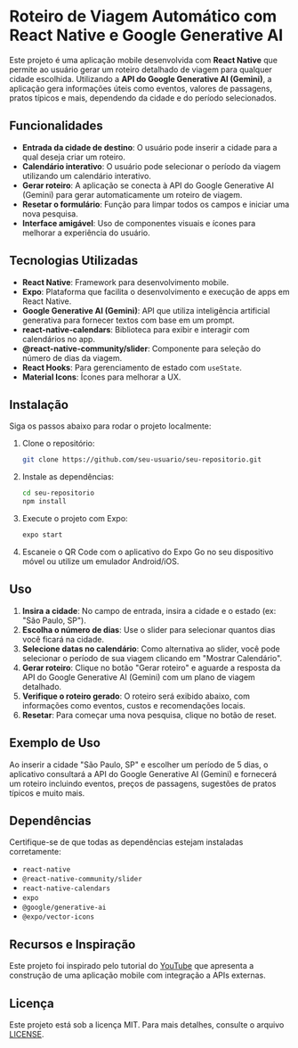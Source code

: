 # Roteiro de Viagem Automático com React Native e Google Generative AI

Este projeto é uma aplicação mobile desenvolvida com **React Native** que permite ao usuário gerar um roteiro detalhado de viagem para qualquer cidade escolhida. Utilizando a **API do Google Generative AI (Gemini)**, a aplicação gera informações úteis como eventos, valores de passagens, pratos típicos e mais, dependendo da cidade e do período selecionados.

## Funcionalidades

- **Entrada da cidade de destino**: O usuário pode inserir a cidade para a qual deseja criar um roteiro.
- **Calendário interativo**: O usuário pode selecionar o período da viagem utilizando um calendário interativo.
- **Gerar roteiro**: A aplicação se conecta à API do Google Generative AI (Gemini) para gerar automaticamente um roteiro de viagem.
- **Resetar o formulário**: Função para limpar todos os campos e iniciar uma nova pesquisa.
- **Interface amigável**: Uso de componentes visuais e ícones para melhorar a experiência do usuário.

## Tecnologias Utilizadas

- **React Native**: Framework para desenvolvimento mobile.
- **Expo**: Plataforma que facilita o desenvolvimento e execução de apps em React Native.
- **Google Generative AI (Gemini)**: API que utiliza inteligência artificial generativa para fornecer textos com base em um prompt.
- **react-native-calendars**: Biblioteca para exibir e interagir com calendários no app.
- **@react-native-community/slider**: Componente para seleção do número de dias da viagem.
- **React Hooks**: Para gerenciamento de estado com `useState`.
- **Material Icons**: Ícones para melhorar a UX.

## Instalação

Siga os passos abaixo para rodar o projeto localmente:

1. Clone o repositório:

    ```bash
    git clone https://github.com/seu-usuario/seu-repositorio.git
    ```

2. Instale as dependências:

    ```bash
    cd seu-repositorio
    npm install
    ```

3. Execute o projeto com Expo:

    ```bash
    expo start
    ```

4. Escaneie o QR Code com o aplicativo do Expo Go no seu dispositivo móvel ou utilize um emulador Android/iOS.

## Uso

1. **Insira a cidade**: No campo de entrada, insira a cidade e o estado (ex: "São Paulo, SP").
2. **Escolha o número de dias**: Use o slider para selecionar quantos dias você ficará na cidade.
3. **Selecione datas no calendário**: Como alternativa ao slider, você pode selecionar o período de sua viagem clicando em "Mostrar Calendário".
4. **Gerar roteiro**: Clique no botão "Gerar roteiro" e aguarde a resposta da API do Google Generative AI (Gemini) com um plano de viagem detalhado.
5. **Verifique o roteiro gerado**: O roteiro será exibido abaixo, com informações como eventos, custos e recomendações locais.
6. **Resetar**: Para começar uma nova pesquisa, clique no botão de reset.

## Exemplo de Uso

Ao inserir a cidade "São Paulo, SP" e escolher um período de 5 dias, o aplicativo consultará a API do Google Generative AI (Gemini) e fornecerá um roteiro incluindo eventos, preços de passagens, sugestões de pratos típicos e muito mais.

## Dependências

Certifique-se de que todas as dependências estejam instaladas corretamente:

- `react-native`
- `@react-native-community/slider`
- `react-native-calendars`
- `expo`
- `@google/generative-ai`
- `@expo/vector-icons`

## Recursos e Inspiração

Este projeto foi inspirado pelo tutorial do [YouTube](https://www.youtube.com/watch?v=shG_y39KBcs&t=265s) que apresenta a construção de uma aplicação mobile com integração a APIs externas.

## Licença

Este projeto está sob a licença MIT. Para mais detalhes, consulte o arquivo [LICENSE](./LICENSE).
